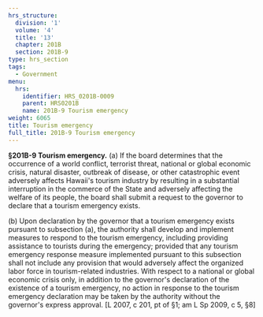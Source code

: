 ```yaml
---
hrs_structure:
  division: '1'
  volume: '4'
  title: '13'
  chapter: 201B
  section: 201B-9
type: hrs_section
tags:
  - Government
menu:
  hrs:
    identifier: HRS_0201B-0009
    parent: HRS0201B
    name: 201B-9 Tourism emergency
weight: 6065
title: Tourism emergency
full_title: 201B-9 Tourism emergency
---
```

**§201B-9 Tourism emergency.** (a) If the board determines that the occurrence of a world conflict, terrorist threat, national or global economic crisis, natural disaster, outbreak of disease, or other catastrophic event adversely affects Hawaii's tourism industry by resulting in a substantial interruption in the commerce of the State and adversely affecting the welfare of its people, the board shall submit a request to the governor to declare that a tourism emergency exists.

(b) Upon declaration by the governor that a tourism emergency exists pursuant to subsection (a), the authority shall develop and implement measures to respond to the tourism emergency, including providing assistance to tourists during the emergency; provided that any tourism emergency response measure implemented pursuant to this subsection shall not include any provision that would adversely affect the organized labor force in tourism-related industries. With respect to a national or global economic crisis only, in addition to the governor's declaration of the existence of a tourism emergency, no action in response to the tourism emergency declaration may be taken by the authority without the governor's express approval. [L 2007, c 201, pt of §1; am L Sp 2009, c 5, §8]